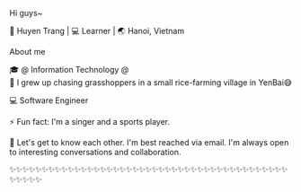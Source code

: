 Hi guys~ 


🐣 Huyen Trang | 💻 Learner | 🌏 Hanoi, Vietnam

About me

🎓 @ Information Technology @                                                                                                                                                                                                                                         
🌱 I grew up chasing grasshoppers in a small rice-farming village in YenBai😅

💻 Software Engineer

⚡ Fun fact: I'm a singer and a sports player.

💭 Let's get to know each other. I'm best reached via email. I'm always open to interesting conversations and collaboration.

✨✨✨✨✨✨✨✨✨✨✨✨✨✨✨✨✨✨✨✨✨✨✨✨✨✨✨✨✨✨✨✨✨✨✨✨✨✨✨✨✨✨✨✨✨✨✨✨
